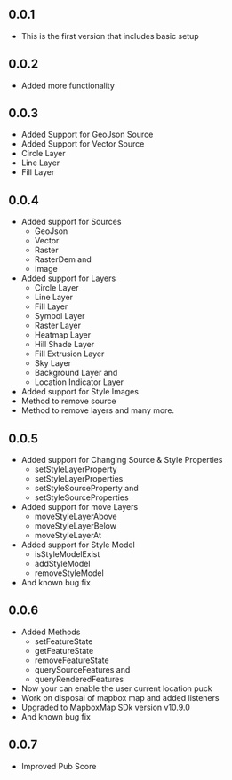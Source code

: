 ## 0.0.1

* This is the first version that includes basic setup

## 0.0.2

* Added more functionality

## 0.0.3

* Added Support for GeoJson Source
* Added Support for Vector Source
* Circle Layer
* Line Layer
* Fill Layer

## 0.0.4

* Added support for Sources
    - GeoJson
    - Vector
    - Raster
    - RasterDem and
    - Image
* Added support for Layers
    - Circle Layer
    - Line Layer
    - Fill Layer
    - Symbol Layer
    - Raster Layer
    - Heatmap Layer
    - Hill Shade Layer
    - Fill Extrusion Layer
    - Sky Layer
    - Background Layer and
    - Location Indicator Layer
* Added support for Style Images
* Method to remove source
* Method to remove layers and many more.

## 0.0.5

* Added support for Changing Source & Style Properties
  - setStyleLayerProperty
  - setStyleLayerProperties
  - setStyleSourceProperty and
  - setStyleSourceProperties
* Added support for move Layers
  - moveStyleLayerAbove
  - moveStyleLayerBelow
  - moveStyleLayerAt
* Added support for Style Model
  - isStyleModelExist
  - addStyleModel
  - removeStyleModel
* And known bug fix

## 0.0.6

* Added Methods
  - setFeatureState
  - getFeatureState
  - removeFeatureState
  - querySourceFeatures and
  - queryRenderedFeatures
* Now your can enable the user current location puck
* Work on disposal of mapbox map and added listeners
* Upgraded to MapboxMap SDk version v10.9.0
* And known bug fix

## 0.0.7

* Improved Pub Score